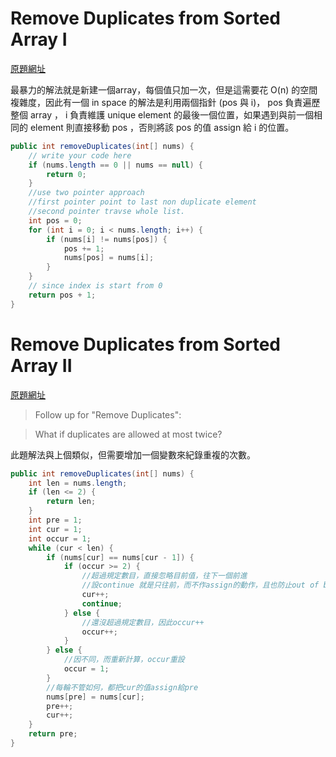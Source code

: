 # Remove Duplicates from Sorted Array I
[原題網址](http://www.lintcode.com/en/problem/remove-duplicates-from-sorted-array/)

最暴力的解法就是新建一個array，每個值只加一次，但是這需要花 O(n) 的空間複雜度，因此有一個 in space 的解法是利用兩個指針 (pos 與 i)， pos 負責遍歷整個 array ， i 負責維護 unique element 的最後一個位置，如果遇到與前一個相同的 element 則直接移動 pos ，否則將該 pos 的值 assign 給 i 的位置。


```java
public int removeDuplicates(int[] nums) {
    // write your code here
    if (nums.length == 0 || nums == null) {
        return 0;
    }
    //use two pointer approach
    //first pointer point to last non duplicate element
    //second pointer travse whole list.
    int pos = 0;
    for (int i = 0; i < nums.length; i++) {
        if (nums[i] != nums[pos]) {
            pos += 1;
            nums[pos] = nums[i];
        }
    }
    // since index is start from 0
    return pos + 1;
}
```


# Remove Duplicates from Sorted Array II

[原題網址](http://www.lintcode.com/en/problem/remove-duplicates-from-sorted-array-ii/)
>Follow up for "Remove Duplicates":

>What if duplicates are allowed at most twice?

此題解法與上個類似，但需要增加一個變數來紀錄重複的次數。

```java
public int removeDuplicates(int[] nums) {
    int len = nums.length;
    if (len <= 2) {
        return len;
    }
    int pre = 1;
    int cur = 1;
    int occur = 1;
    while (cur < len) {
        if (nums[cur] == nums[cur - 1]) {
            if (occur >= 2) {
                //超過規定數目，直接忽略目前值，往下一個前進
                //設continue 就是只往前，而不作assign的動作，且也防止out of bound問題
                cur++;
                continue;
            } else {
                //還沒超過規定數目，因此occur++
                occur++;
            }
        } else {
            //因不同，而重新計算，occur重設
            occur = 1;
        }
        //每輪不管如何，都把cur的值assign給pre
        nums[pre] = nums[cur];
        pre++;
        cur++;
    }
    return pre;
}
```
